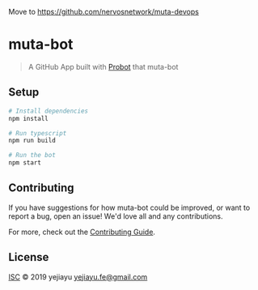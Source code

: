 Move to https://github.com/nervosnetwork/muta-devops
# muta-bot

> A GitHub App built with [Probot](https://github.com/probot/probot) that muta-bot

## Setup

```sh
# Install dependencies
npm install

# Run typescript
npm run build

# Run the bot
npm start
```

## Contributing

If you have suggestions for how muta-bot could be improved, or want to report a bug, open an issue! We'd love all and any contributions.

For more, check out the [Contributing Guide](CONTRIBUTING.md).

## License

[ISC](LICENSE) © 2019 yejiayu <yejiayu.fe@gmail.com>
